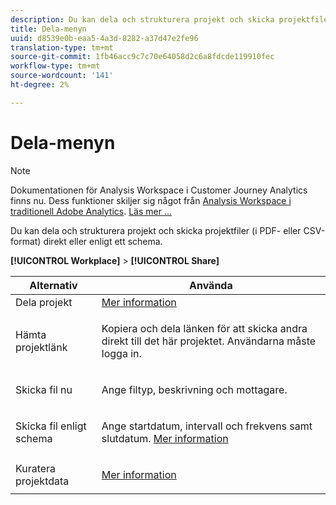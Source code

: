 ```yaml
---
description: Du kan dela och strukturera projekt och skicka projektfiler (i PDF- eller CSV-format) direkt eller enligt ett schema.
title: Dela-menyn
uuid: d8539e0b-eaa5-4a3d-8282-a37d47e2fe96
translation-type: tm+mt
source-git-commit: 1fb46acc9c7c70e64058d2c6a8fdcde119910fec
workflow-type: tm+mt
source-wordcount: '141'
ht-degree: 2%

---
```



# Dela-menyn

>[!NOTE]
>
>Dokumentationen för Analysis Workspace i Customer Journey Analytics finns nu. Dess funktioner skiljer sig något från [Analysis Workspace i traditionell Adobe Analytics](https://docs.adobe.com/content/help/en/analytics/analyze/analysis-workspace/home.html). [Läs mer …](/help/getting-started/cja-aa.md)

Du kan dela och strukturera projekt och skicka projektfiler (i PDF- eller CSV-format) direkt eller enligt ett schema.

**[!UICONTROL Workplace]** > **[!UICONTROL Share]**

<table id="table_5104A6D817E94A268BBDD47C5C8BB26E"> 
 <thead> 
  <tr> 
   <th colname="col1" class="entry"> Alternativ </th> 
   <th colname="col2" class="entry"> Använda </th> 
  </tr>
 </thead>
 <tbody> 
  <tr> 
   <td colname="col1"> Dela projekt </td> 
   <td colname="col2"><a href="/help/analysis-workspace/curate-share/share-projects.md"  > Mer information</a> </td> 
  </tr> 
  <tr> 
   <td colname="col1"> Hämta projektlänk </td> 
   <td colname="col2"> <p>Kopiera och dela länken för att skicka andra direkt till det här projektet. Användarna måste logga in. </p> </td> 
  </tr> 
  <tr> 
   <td colname="col1"> Skicka fil nu </td> 
   <td colname="col2"> <p>Ange filtyp, beskrivning och mottagare. </p> </td> 
  </tr> 
  <tr> 
   <td colname="col1"> Skicka fil enligt schema </td> 
   <td colname="col2"> <p>Ange startdatum, intervall och frekvens samt slutdatum. <a href="/help/analysis-workspace/curate-share/schedule-projects.md"  > Mer information</a> </p> </td> 
  </tr> 
  <tr> 
   <td colname="col1"> Kuratera projektdata </td> 
   <td colname="col2"> <p><a href="/help/analysis-workspace/curate-share/curate.md"  > Mer information</a> </p> </td> 
  </tr> 
 </tbody> 
</table>

